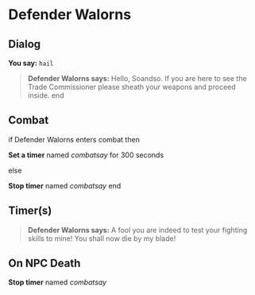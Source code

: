 # Defender Walorns
## Dialog

**You say:** `hail`



>**Defender Walorns says:** Hello, Soandso. If you are here to see the Trade Commissioner please sheath your weapons and proceed inside.
end

## Combat

if Defender Walorns enters combat  then


**Set a timer** named *combatsay* for 300 seconds

else


**Stop timer** named *combatsay*
end

## Timer(s)

>**Defender Walorns says:** A fool you are indeed to test your fighting skills to mine!  You shall now die by my blade!
## On NPC Death

**Stop timer** named *combatsay*